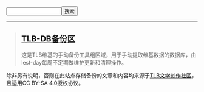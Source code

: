 <div id="search-top-box" class="form-search">
    <form id="search-top-box-form" action="dummy" class="input-append">
        <input id="search-top-box-input" class="text search-query" type="text" size="15" name="query" value="" onfocus="if(YAHOO.util.Dom.hasClass(this, 'empty')){YAHOO.util.Dom.removeClass(this,'empty'); this.value='';}"><input class="button btn" type="submit" name="search" value="搜索">
    </form>
</div>

----

> [TLB-DB备份区](https://github.com/lest-day/lest-day.github.io/tree/main/TLB-DB)
> ---
> 这是TLB维基的手动备份工具组区域，用于手动提取维基数据的数据库，由lest-day每周不定期做维护更新和清理操作。

除非另有说明，否则在此站点存储备份的文章和内容均来源于[TLB文学创作社区](https://timeline-bookstore.wikidot.com/)，且适用CC BY-SA 4.0授权协议。
